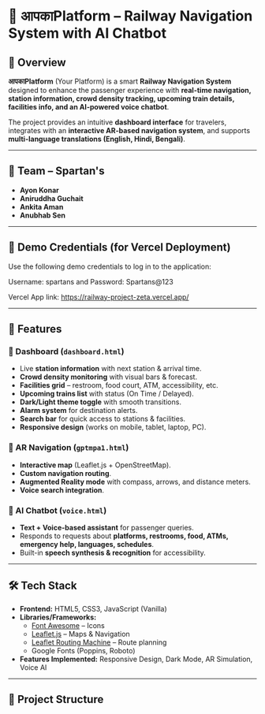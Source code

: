 # 🚆 आपकाPlatform – Railway Navigation System with AI Chatbot

## 📌 Overview
**आपकाPlatform** (Your Platform) is a smart **Railway Navigation System** designed to enhance the passenger experience with **real-time navigation, station information, crowd density tracking, upcoming train details, facilities info, and an AI-powered voice chatbot**.  

The project provides an intuitive **dashboard interface** for travelers, integrates with an **interactive AR-based navigation system**, and supports **multi-language translations (English, Hindi, Bengali)**.

---

## 👥 Team – Spartan's
- **Ayon Konar**  
- **Aniruddha Guchait**  
- **Ankita Aman**  
- **Anubhab Sen**

---

## 🔑 Demo Credentials (for Vercel Deployment)

Use the following demo credentials to log in to the application:

Username: spartans and
Password: Spartans@123

Vercel App link: https://railway-project-zeta.vercel.app/

---

## 🎯 Features
### 🔹 Dashboard (`dashboard.html`)
- Live **station information** with next station & arrival time.  
- **Crowd density monitoring** with visual bars & forecast.  
- **Facilities grid** – restroom, food court, ATM, accessibility, etc.  
- **Upcoming trains list** with status (On Time / Delayed).  
- **Dark/Light theme toggle** with smooth transitions.  
- **Alarm system** for destination alerts.  
- **Search bar** for quick access to stations & facilities.  
- **Responsive design** (works on mobile, tablet, laptop, PC).  

### 🔹 AR Navigation (`gptmpa1.html`)
- **Interactive map** (Leaflet.js + OpenStreetMap).  
- **Custom navigation routing**.  
- **Augmented Reality mode** with compass, arrows, and distance meters.  
- **Voice search integration**.  

### 🔹 AI Chatbot (`voice.html`)
- **Text + Voice-based assistant** for passenger queries.  
- Responds to requests about **platforms, restrooms, food, ATMs, emergency help, languages, schedules**.  
- Built-in **speech synthesis & recognition** for accessibility.  

---

## 🛠️ Tech Stack
- **Frontend:** HTML5, CSS3, JavaScript (Vanilla)  
- **Libraries/Frameworks:**  
  - [Font Awesome](https://fontawesome.com/) – Icons  
  - [Leaflet.js](https://leafletjs.com/) – Maps & Navigation  
  - [Leaflet Routing Machine](https://www.liedman.net/leaflet-routing-machine/) – Route planning  
  - Google Fonts (Poppins, Roboto)  
- **Features Implemented:** Responsive Design, Dark Mode, AR Simulation, Voice AI  

---

## 📂 Project Structure
